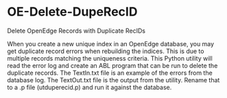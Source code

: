 # OE-Delete-DupeRecID
Delete OpenEdge Records with Duplicate RecIDs

When you create a new unique index in an OpenEdge database, you may get duplicate record errors when rebuilding the indices. This is due to multiple records matching the uniqueness criteria. This Python utility will read the error log and create an ABL program that can be run to delete the duplicate records. The TextIn.txt file is an example of the errors from the database log. The TextOut.txt file is the output from the utility. Rename that to a .p file (utduperecid.p) and run it against the database.
